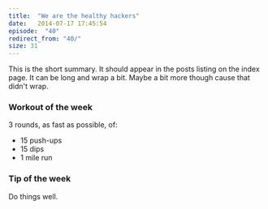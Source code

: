 ```yaml
---
title:  "We are the healthy hackers"
date:   2014-07-17 17:45:54
episode:  "40"
redirect_from: "40/"
size: 31
---
```


This is the short summary. It should appear in the posts listing on the index
page. It can be long and wrap a bit. Maybe a bit more though cause that didn't
wrap.

### Workout of the week

3 rounds, as fast as possible, of:

  - 15 push-ups
  - 15 dips
  - 1 mile run

### Tip of the week

Do things well.
